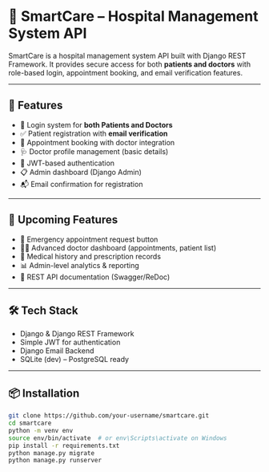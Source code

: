 # 🏥 SmartCare – Hospital Management System API

SmartCare is a hospital management system API built with Django REST Framework. It provides secure access for both **patients and doctors** with role-based login, appointment booking, and email verification features.

---

## 🚀 Features

- 🔐 Login system for **both Patients and Doctors**
- ✅ Patient registration with **email verification**
- 📅 Appointment booking with doctor integration
- 🩺 Doctor profile management (basic details)
- 🔄 JWT-based authentication
- 📋 Admin dashboard (Django Admin)
- 📬 Email confirmation for registration

---

## 🌟 Upcoming Features

- 🚨 Emergency appointment request button
- 🧑‍⚕️ Advanced doctor dashboard (appointments, patient list)
- 📄 Medical history and prescription records
- 📊 Admin-level analytics & reporting
- 📱 REST API documentation (Swagger/ReDoc)

---

## 🛠 Tech Stack

- Django & Django REST Framework  
- Simple JWT for authentication  
- Django Email Backend  
- SQLite (dev) – PostgreSQL ready

---

## 📦 Installation

```bash
git clone https://github.com/your-username/smartcare.git
cd smartcare
python -m venv env
source env/bin/activate  # or env\Scripts\activate on Windows
pip install -r requirements.txt
python manage.py migrate
python manage.py runserver
